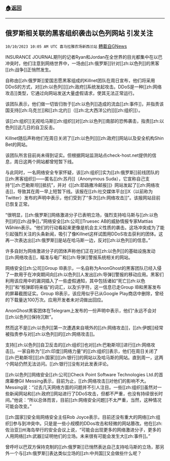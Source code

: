 ###  [:house:返回](README.md)
---


## 俄罗斯相关联的黑客组织袭击以色列网站 引发关注
`10/10/2023 10:05 AM UTC 喜马拉雅农场新西兰站` [轉載自GNews](https://gnews.org/articles/1813043)

INSURANCE JOURNAL期刊的记者Ryan和Jordan在全世界的目光都集中在以巴冲突时，他们注意到网络世界中，一场由[[zh:俄罗斯]]针对[[zh:以色列]]的黑客[[zh:战争]]正悄然发生。

自称由[[zh:俄罗斯]]爱国志愿黑客组成的Killnet团队在周日宣布，他们将采用DDoS的方式，对[[zh:以色列]][[zh:政府]]系统发起攻击。DDoS是一种[[zh:网络攻击]]类型，它通过向网站发送大量虚假请求，使其无法正常运行。

该团队表示，他们做一切皆归咎于[[zh:以色列]]造成的流血[[zh:事件]]，并指责该国支持[[zh:乌克兰]]和[[zh:北约]]（[[zh:北大西洋公约]][[zh:组织]]）。

 该[[zh:组织]]无视哈马斯[[zh:组织]]对[[zh:以色列]]南部的恐怖袭击，指责[[zh:以色列]]这几日的自卫反击。

 Killnet随后声称他们在周日关闭了[[zh:以色列]][[zh:政府]]网站以及安全机构Shin Bet的网站。

 该团队所言目前尚未得到证实。但根据网站监测站点check-host.net提供的信息，周日这两个网站都曾短暂下线。

 与此同时，一名网络安全专家怀疑，该[[zh:组织]]实为[[zh:俄罗斯]]前线团队的[[zh:黑客组织]]——匿名[[zh:苏丹]]（Anonymous Suda），它宣称自己支持“[[zh:巴勒斯坦]]抵抗”，并对《[[zh:耶路撒冷邮报]]》网站发起了[[zh:网络攻击]]，导致其在周一早上短暂下线。该报在[[zh:社交媒体平台]]X（以前称为Twitter）发布的声明中表示，他们受到了“多次[[zh:网络攻击]]”。该报网站目前已恢复正常。

  “很明显，[[zh:俄罗斯]]网络激进分子已表明立场，强烈支持哈马斯与[[zh:以色列]]的[[zh:战争]]，”网络安全[[zh:公司]]Truesec AB的威胁情报专家Mattias Wåhlén表示。“他们的行动看起来更像是机会主义性质的袭击。这场冲突成为了能引起强烈关注的头条新闻，吸引了像Killnet这样试图用DDoS攻击获利的团体。这再一次表达出[[zh:俄罗斯]]是站在哈马斯一边，反对[[zh:以色列]]的信息。”

 许多自封为网络激进分子的团体声称他们正在对[[zh:以色列]]的基础设施发动[[zh:网络攻击]]，瞄准与电厂和[[zh:导弹]]警报系统相关的网站。

 网络安全[[zh:公司]]Group IB表示，一名自称为AnonGhost的黑客团队已经入侵了一款用于在冲突期间向[[zh:以色列]]人发出[[zh:导弹]]警报的移动应用。黑客们利用该应用中的漏洞插入了一些虚假通知，其中包括诸如“死亡[[zh:以色列]]”和“核弹即将来临”的词汇，以及卐字符，这一信息已走Group IB和黑客发布的屏幕截图证实。Group IB表示，该应用似乎已从Google Play商店中删除，曾经的下载量达100万次。应用开发者未对词做出回应。

AnonGhost黑客团体在Telegram上发布的一份声明中表示，他们“永远不会对[[zh:以色列]]保持沉默”。

 然而这不是[[zh:以色列]]第一次遭遇来自境外的[[zh:网络攻击]]，[[zh:伊朗]]经常被指责参与对[[zh:以色列]]的[[zh:网络攻击]]。

 支持[[zh:以色列]]自卫反击的[[zh:组织]]也对[[zh:巴勒斯坦]]进行[[zh:网络攻击]]。一家自称为"[[zh:印度]]网络力量"的[[zh:组织]]表示，他们在周日关闭了[[zh:巴勒斯坦]][[zh:国家]][[zh:银行]]的网站以及哈马斯的网站。直到周一，这两个网站仍然无法访问。[[zh:银行]]没有对此发表评论。

 [[zh:以色列]]网络安全[[zh:公司]]Check Point Software Technologies Ltd.的首席幕僚Gil Messing表示，目前为止，[[zh:网络攻击]]对他们的影响不大。Messing说：“过去几天网络方面的问题并不引人注目。一些[[zh:组织]]虽然对一些新闻网站和[[zh:政府]]网站进行了DDoS攻击，但都不严重，也没有持续很长时间。”他说：“所以总体而言，目前[[zh:网络安全问题]]不太严重，当然，这种情况可能会改变。”

 [[zh:国家]]安全局网络安全主任Rob Joyce表示，目前还没有重大的网络[[zh:组织]]参与到冲突中。只是是一些小规模的DDos攻击和轻微的网站篡改。他在[[zh:佐治亚]]州海岛举行的安全会议上说，“可能会出现更多的网络激进分子，更多的人用网络[[zh:武器]]证明他们的立场。未来很有可能会发生大[[zh:事件]]。”

 曾呼吁以巴双方保持克制的[[zh:俄罗斯]]已悄然表达自己支持哈马斯的立场，那另外一个与[[zh:俄罗斯]]表达类似立场的[[zh:中共国]]又会做些什么呢？
